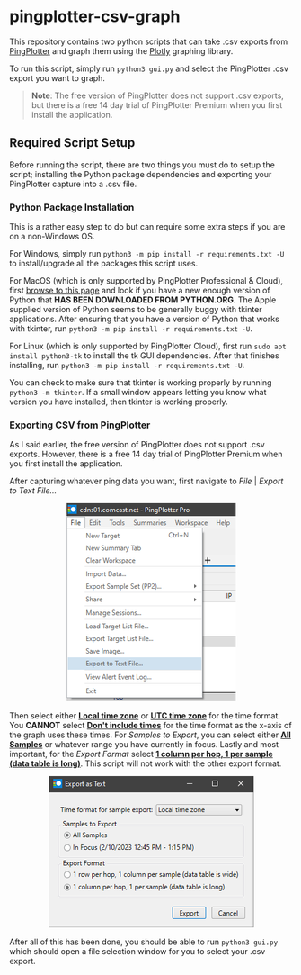 # pingplotter-csv-graph

This repository contains two python scripts that can take .csv exports from [PingPlotter](https://www.pingplotter.com/) and graph them using the [Plotly](https://github.com/plotly/plotly.py) graphing library.

To run this script, simply run `python3 gui.py` and select the PingPlotter .csv export you want to graph.

> **Note**: The free version of PingPlotter does not support .csv exports, but there is a free 14 day trial of PingPlotter Premium when you first install the application.

## Required Script Setup

Before running the script, there are two things you must do to setup the script; installing the Python package dependencies and exporting your PingPlotter capture into a .csv file.

### Python Package Installation

This is a rather easy step to do but can require some extra steps if you are on a non-Windows OS.

For Windows, simply run `python3 -m pip install -r requirements.txt -U` to install/upgrade all the packages this script uses.

For MacOS (which is only supported by PingPlotter Professional & Cloud), first [browse to this page](https://www.python.org/download/mac/tcltk/) and look if you have a new enough version of Python that **HAS BEEN DOWNLOADED FROM PYTHON.ORG**.  The Apple supplied version of Python seems to be generally buggy with tkinter applications.  After ensuring that you have a version of Python that works with tkinter, run `python3 -m pip install -r requirements.txt -U`.

For Linux (which is only supported by PingPlotter Cloud), first run `sudo apt install python3-tk` to install the tk GUI dependencies.  After that finishes installing, run `python3 -m pip install -r requirements.txt -U`.

You can check to make sure that tkinter is working properly by running `python3 -m tkinter`.  If a small window appears letting you know what version you have installed, then tkinter is working properly.

### Exporting CSV from PingPlotter

As I said earlier, the free version of PingPlotter does not support .csv exports.  However, there is a free 14 day trial of PingPlotter Premium when you first install the application.

After capturing whatever ping data you want, first navigate to *File* | *Export to Text File...*

<p align="center"><img src="docs/1.png"/></p>

Then select either <ins>**Local time zone**</ins> or <ins>**UTC time zone**</ins> for the time format.  You **CANNOT** select <ins>**Don't include times**</ins> for the time format as the x-axis of the graph uses these times.  For *Samples to Export*, you can select either <ins>**All Samples**</ins> or whatever range you have currently in focus.  Lastly and most important, for the *Export Format* select <ins>**1 column per hop, 1 per sample (data table is long)**</ins>.  This script will not work with the other export format.

<p align="center"><img src="docs/2.png"/></p>

After all of this has been done, you should be able to run `python3 gui.py` which should open a file selection window for you to select your .csv export.